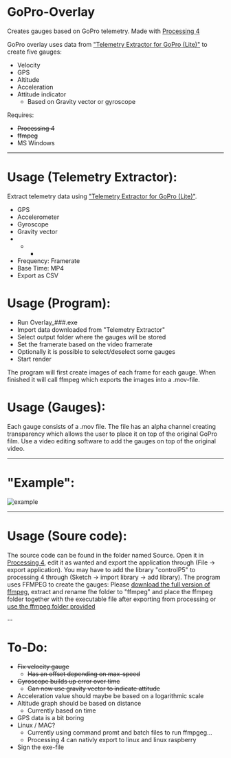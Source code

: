 # GoPro-Overlay
Creates gauges based on GoPro telemetry. Made with [Processing 4](https://processing.org/download)

GoPro overlay uses data from ["Telemetry Extractor for GoPro (Lite)"](https://goprotelemetryextractor.com/free/) to create five gauges:
* Velocity
* GPS
* Altitude
* Acceleration
* Attitude indicator
  * Based on Gravity vector or gyroscope

Requires:
* ~~Processing 4~~
* ~~ffmpeg~~
* MS Windows

----

# Usage (Telemetry Extractor):
Extract telemetry data using ["Telemetry Extractor for GoPro (Lite)"](https://goprotelemetryextractor.com/free/).
* GPS
* Accelerometer
* Gyroscope
* Gravity vector
* - *
* Frequency: Framerate
* Base Time: MP4
* Export as CSV

# Usage (Program):
* Run Overlay_#_#_#.exe
* Import data downloaded from "Telemetry Extractor"
* Select output folder where the gauges will be stored
* Set the framerate based on the video framerate
* Optionally it is possible to select/deselect some gauges
* Start render

The program will first create images of each frame for each gauge. When finished it will call ffmpeg which exports the images into a .mov-file.

# Usage (Gauges):
Each gauge consists of a .mov file. The file has an alpha channel creating transparency which allows the user to place it on top of the original GoPro film. Use a video editing software to add the gauges on top of the original video.

----

# "Example":
![example](https://github.com/Nokaah-Noktar/GoPro-Overlay/assets/89448975/17e4b91c-6821-4c25-bdfa-7b81e4b49717)

----

# Usage (Soure code):
The source code can be found in the folder named Source.
Open it in [Processing 4](https://processing.org/download), edit it as wanted and export the application through (File -> export application). You may have to add the library "controlP5" to processing 4 through (Sketch -> import library -> add library).
The program uses FFMPEG to create the gauges: Please [download the full version of ffmpeg](https://www.gyan.dev/ffmpeg/builds/#release-builds), extract and rename fhe folder to "ffmpeg" and place the ffmpeg folder together with the executable file after exporting from processing or <ins> use the ffmpeg folder provided </ins>

--

# To-Do:
* ~~Fix velocity gauge~~
  * ~~Has an offset depending on max-speed~~
* ~~Gyroscope builds up error over time~~
  * ~~Can now use gravity vector to indicate attitude~~
* Acceleration value should maybe be based on a logarithmic scale
* Altitude graph should be based on distance
  * Currently based on time
* GPS data is a bit boring
* Linux / MAC?
  * Currently using command promt and batch files to run ffmpgeg...
  * Processing 4 can nativly export to linux and linux raspberry
* Sign the exe-file
